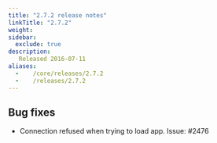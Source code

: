 ```yaml
---
title: "2.7.2 release notes"
linkTitle: "2.7.2"
weight:
sidebar:
  exclude: true
description:
   Released 2016-07-11
aliases:
  -    /core/releases/2.7.2
  -    /releases/2.7.2
---
```


## Bug fixes

- Connection refused when trying to load app. Issue: #2476
